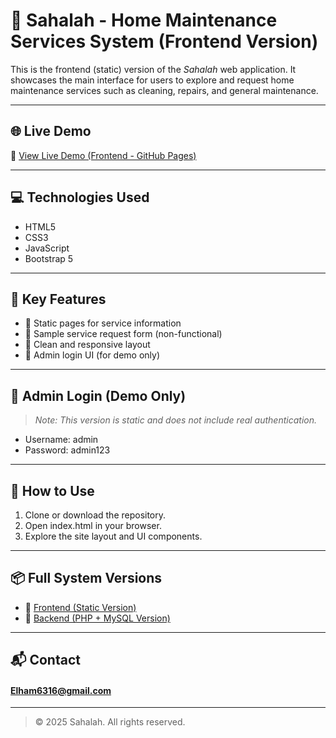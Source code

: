 # 🏡 Sahalah - Home Maintenance Services System (Frontend Version)

This is the frontend (static) version of the *Sahalah* web application. It showcases the main interface for users to explore and request home maintenance services such as cleaning, repairs, and general maintenance.

---

## 🌐 Live Demo

🔗 [View Live Demo (Frontend - GitHub Pages)](https://elham6316.github.io/Sahalh-Home-Service-Frontend/)

---

## 💻 Technologies Used

- HTML5  
- CSS3  
- JavaScript  
- Bootstrap 5 

---

## 📂 Key Features

- 📄 Static pages for service information
- 🧾 Sample service request form (non-functional)
- 🎨 Clean and responsive layout
- 🔐 Admin login UI (for demo only)

---

## 🔐 Admin Login (Demo Only)

> *Note: This version is static and does not include real authentication.*

- Username: admin  
- Password: admin123  

---

## 🧪 How to Use

1. Clone or download the repository.
2. Open index.html in your browser.
3. Explore the site layout and UI components.

---

## 📦 Full System Versions

- 🔹 [Frontend (Static Version)](https://elham6316.github.io/Sahalh-Home-Services/)
- 🔸 [Backend (PHP + MySQL Version)](http://sahalh.ct.ws)

---

## 📬 Contact

#### Elham6316@gmail.com
---

> © 2025 Sahalah. All rights reserved.


